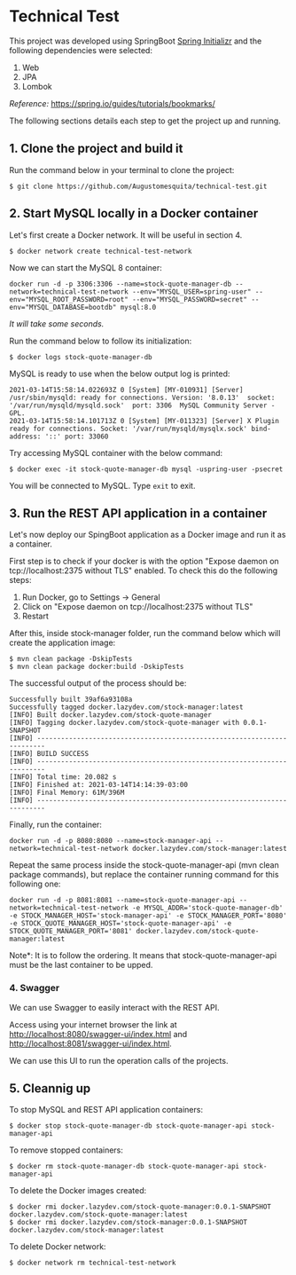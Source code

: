 # Technical Test

This project was developed using SpringBoot [Spring Initializr](start.spring.io) and the following dependencies were selected:
1. Web
2. JPA
3. Lombok

*Reference:* https://spring.io/guides/tutorials/bookmarks/

The following sections details each step to get the project up and running.

## 1. Clone the project and build it
Run the command below in your terminal to clone the project:
```
$ git clone https://github.com/Augustomesquita/technical-test.git
```

## 2. Start MySQL locally in a Docker container

Let's first create a Docker network. It will be useful in section 4. 
```
$ docker network create technical-test-network
```
Now we can start the MySQL 8 container:
```
docker run -d -p 3306:3306 --name=stock-quote-manager-db --network=technical-test-network --env="MYSQL_USER=spring-user" --env="MYSQL_ROOT_PASSWORD=root" --env="MYSQL_PASSWORD=secret" --env="MYSQL_DATABASE=bootdb" mysql:8.0
```
*It will take some seconds.*

Run the command below to follow its initialization:
```
$ docker logs stock-quote-manager-db
```
MySQL is ready to use when the below output log is printed:
```console
2021-03-14T15:58:14.022693Z 0 [System] [MY-010931] [Server] /usr/sbin/mysqld: ready for connections. Version: '8.0.13'  socket: '/var/run/mysqld/mysqld.sock'  port: 3306  MySQL Community Server - GPL.
2021-03-14T15:58:14.101713Z 0 [System] [MY-011323] [Server] X Plugin ready for connections. Socket: '/var/run/mysqld/mysqlx.sock' bind-address: '::' port: 33060
```

Try accessing MySQL container with the below command:
```
$ docker exec -it stock-quote-manager-db mysql -uspring-user -psecret
```
You will be connected to MySQL. Type `exit` to exit.

## 3. Run the REST API application in a container
Let's now deploy our SpingBoot application as a Docker image and run it as a container.

First step is to check if your docker is with the option "Expose daemon on tcp://localhost:2375 without TLS" enabled. To check this do the following steps:
1) Run Docker, go to Settings -> General
2) Click on "Expose daemon on tcp://localhost:2375 without TLS"
3) Restart

After this, inside stock-manager folder, run the command below which will create the application image:
```
$ mvn clean package -DskipTests
$ mvn clean package docker:build -DskipTests
```
The successful output of the process should be:
```console
Successfully built 39af6a93108a
Successfully tagged docker.lazydev.com/stock-manager:latest
[INFO] Built docker.lazydev.com/stock-quote-manager
[INFO] Tagging docker.lazydev.com/stock-quote-manager with 0.0.1-SNAPSHOT
[INFO] ------------------------------------------------------------------------
[INFO] BUILD SUCCESS
[INFO] ------------------------------------------------------------------------
[INFO] Total time: 20.082 s
[INFO] Finished at: 2021-03-14T14:14:39-03:00
[INFO] Final Memory: 61M/396M
[INFO] ------------------------------------------------------------------------
```

Finally, run the container:
```
docker run -d -p 8080:8080 --name=stock-manager-api --network=technical-test-network docker.lazydev.com/stock-manager:latest
```
Repeat the same process inside the stock-quote-manager-api (mvn clean package commands), but replace the container running command for this following one:
```
docker run -d -p 8081:8081 --name=stock-quote-manager-api --network=technical-test-network -e MYSQL_ADDR='stock-quote-manager-db' -e STOCK_MANAGER_HOST='stock-manager-api' -e STOCK_MANAGER_PORT='8080' -e STOCK_QUOTE_MANAGER_HOST='stock-quote-manager-api' -e STOCK_QUOTE_MANAGER_PORT='8081' docker.lazydev.com/stock-quote-manager:latest
```
Note*: It is to follow the ordering. It means that stock-quote-manager-api must be the last container to be upped.

### 4. Swagger
We can use Swagger to easily interact with the REST API.

Access using your internet browser the link at <http://localhost:8080/swagger-ui/index.html> and <http://localhost:8081/swagger-ui/index.html>.

We can use this UI to run the operation calls of the projects.

## 5. Cleannig up
To stop MySQL and REST API application containers:
```
$ docker stop stock-quote-manager-db stock-quote-manager-api stock-manager-api
```
To remove stopped containers:
```
$ docker rm stock-quote-manager-db stock-quote-manager-api stock-manager-api
```
To delete the Docker images created:
```
$ docker rmi docker.lazydev.com/stock-quote-manager:0.0.1-SNAPSHOT docker.lazydev.com/stock-quote-manager:latest
$ docker rmi docker.lazydev.com/stock-manager:0.0.1-SNAPSHOT docker.lazydev.com/stock-manager:latest
```
To delete Docker network:
```
$ docker network rm technical-test-network
```
